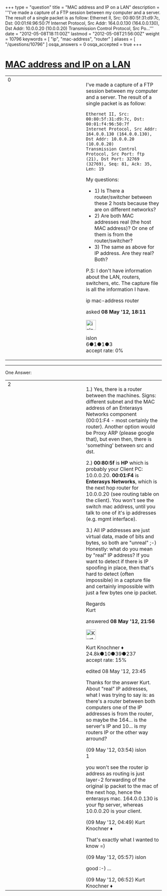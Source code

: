 +++
type = "question"
title = "MAC address and IP on a LAN"
description = '''I&#x27;ve made a capture of a FTP session between my computer and a server. The result of a single packet is as follow: Ethernet II, Src: 00:80:5f:31:d9:7c, Dst: 00:01:f4:96:50:7f Internet Protocol, Src Addr: 164.0.0.130 (164.0.0.130), Dst Addr: 10.0.0.20 (10.0.0.20) Transmission Control Protocol, Src Po...'''
date = "2012-05-08T18:11:00Z"
lastmod = "2012-05-08T21:56:00Z"
weight = 10796
keywords = [ "ip", "mac-address", "router" ]
aliases = [ "/questions/10796" ]
osqa_answers = 0
osqa_accepted = true
+++

<div class="headNormal">

# [MAC address and IP on a LAN](/questions/10796/mac-address-and-ip-on-a-lan)

</div>

<div id="main-body">

<div id="askform">

<table id="question-table" style="width:100%;"><colgroup><col style="width: 50%" /><col style="width: 50%" /></colgroup><tbody><tr class="odd"><td style="width: 30px; vertical-align: top"><div class="vote-buttons"><div id="post-10796-score" class="post-score" title="current number of votes">0</div><div id="favorite-count" class="favorite-count"></div></div></td><td><div id="item-right"><div class="question-body"><p>I've made a capture of a FTP session between my computer and a server. The result of a single packet is as follow:</p><pre><code>Ethernet II, Src: 00:80:5f:31:d9:7c, Dst: 00:01:f4:96:50:7f
Internet Protocol, Src Addr: 164.0.0.130 (164.0.0.130), Dst Addr: 10.0.0.20 (10.0.0.20)
Transmission Control Protocol, Src Port: ftp (21), Dst Port: 32769 (32769), Seq: 81, Ack: 35, Len: 19</code></pre><p>My questions:</p><ul><li>1) Is There a router/switcher between these 2 hosts because they are on different networks?</li><li>2) Are both MAC addresses real (the host MAC address)? Or one of them is from the router/switcher?</li><li>3) The same as above for IP address. Are they real? Both?</li></ul><p>P.S: I don't have information about the LAN, routers, switchers, etc. The capture file is all the information I have.</p></div><div id="question-tags" class="tags-container tags">ip mac-address router</div><div id="question-controls" class="post-controls"></div><div class="post-update-info-container"><div class="post-update-info post-update-info-user"><p>asked <strong>08 May '12, 18:11</strong></p><img src="https://secure.gravatar.com/avatar/2130b0bae8abeb9030d02981af4bc782?s=32&amp;d=identicon&amp;r=g" class="gravatar" width="32" height="32" alt="islon&#39;s gravatar image" /><p>islon<br />
<span class="score" title="6 reputation points">6</span><span title="1 badges"><span class="badge1">●</span><span class="badgecount">1</span></span><span title="1 badges"><span class="silver">●</span><span class="badgecount">1</span></span><span title="3 badges"><span class="bronze">●</span><span class="badgecount">3</span></span><br />
<span class="accept_rate" title="Rate of the user&#39;s accepted answers">accept rate:</span> <span title="islon has no accepted answers">0%</span></p></div></div><div id="comments-container-10796" class="comments-container"></div><div id="comment-tools-10796" class="comment-tools"></div><div class="clear"></div><div id="comment-10796-form-container" class="comment-form-container"></div><div class="clear"></div></div></td></tr></tbody></table>

------------------------------------------------------------------------

<div class="tabBar">

<span id="sort-top"></span>

<div class="headQuestions">

One Answer:

</div>

</div>

<span id="10799"></span>

<div id="answer-container-10799" class="answer accepted-answer">

<table style="width:100%;"><colgroup><col style="width: 50%" /><col style="width: 50%" /></colgroup><tbody><tr class="odd"><td style="width: 30px; vertical-align: top"><div class="vote-buttons"><div id="post-10799-score" class="post-score" title="current number of votes">2</div></div></td><td><div class="item-right"><div class="answer-body"><p>1.) Yes, there is a router between the machines. Signs: different subnet and the MAC address of an Enterasys Networks component (00:01:F4 - most certainly the router). Another option would be Proxy ARP (please google that), but even then, there is 'something' between src and dst.</p><p>2.) <strong>00:80:5f</strong> is <strong>HP</strong> which is probably your Client PC: 10.0.0.20. <strong>00:01:F4</strong> is <strong>Enterasys Networks</strong>, which is the next hop router for 10.0.0.20 (see routing table on the client). You won't see the switch mac address, until you talk to one of it's ip addresses (e.g. mgmt interface).</p><p>3.) All IP addresses are just virtual data, made of bits and bytes, so both are "unreal" ;-) Honestly: what do you mean by "real" IP address? If you want to detect if there is IP spoofing in place, then that's hard to detect (often impossible) in a capture file and certainly impossible with just a few bytes one ip packet.</p><p>Regards<br />
Kurt</p></div><div class="answer-controls post-controls"></div><div class="post-update-info-container"><div class="post-update-info post-update-info-user"><p>answered <strong>08 May '12, 21:56</strong></p><img src="https://secure.gravatar.com/avatar/23b7bf5b13bc2c98b2e8aa9869ca5d75?s=32&amp;d=identicon&amp;r=g" class="gravatar" width="32" height="32" alt="Kurt%20Knochner&#39;s gravatar image" /><p>Kurt Knochner ♦<br />
<span class="score" title="24767 reputation points"><span>24.8k</span></span><span title="10 badges"><span class="badge1">●</span><span class="badgecount">10</span></span><span title="39 badges"><span class="silver">●</span><span class="badgecount">39</span></span><span title="237 badges"><span class="bronze">●</span><span class="badgecount">237</span></span><br />
<span class="accept_rate" title="Rate of the user&#39;s accepted answers">accept rate:</span> <span title="Kurt Knochner has 344 accepted answers">15%</span> </br></p></div><div class="post-update-info post-update-info-edited"><p>edited 08 May '12, 23:45</p></div></div><div id="comments-container-10799" class="comments-container"><span id="10821"></span><div id="comment-10821" class="comment"><div id="post-10821-score" class="comment-score"></div><div class="comment-text"><p>Thanks for the answer Kurt. About "real" IP addresses, what I was trying to say is: as there's a router between both computers one of the IP addresses is from the router, so maybe the 164... is the server's IP and 10... is my routers IP or the other way arround?</p></div><div id="comment-10821-info" class="comment-info"><span class="comment-age">(09 May '12, 03:54)</span> islon</div></div><span id="10822"></span><div id="comment-10822" class="comment"><div id="post-10822-score" class="comment-score">1</div><div class="comment-text"><p>you won't see the router ip address as routing is just layer-2 forwarding of the original ip packet to the mac of the next hop, hence the enterasys mac. 164.0.0.130 is your ftp server, whereas 10.0.0.20 is your client.</p></div><div id="comment-10822-info" class="comment-info"><span class="comment-age">(09 May '12, 04:49)</span> Kurt Knochner ♦</div></div><span id="10830"></span><div id="comment-10830" class="comment"><div id="post-10830-score" class="comment-score"></div><div class="comment-text"><p>That's exactly what I wanted to know =)</p></div><div id="comment-10830-info" class="comment-info"><span class="comment-age">(09 May '12, 05:57)</span> islon</div></div><span id="10836"></span><div id="comment-10836" class="comment"><div id="post-10836-score" class="comment-score"></div><div class="comment-text"><p>good :-) ...</p></div><div id="comment-10836-info" class="comment-info"><span class="comment-age">(09 May '12, 06:52)</span> Kurt Knochner ♦</div></div></div><div id="comment-tools-10799" class="comment-tools"></div><div class="clear"></div><div id="comment-10799-form-container" class="comment-form-container"></div><div class="clear"></div></div></td></tr></tbody></table>

</div>

<div class="paginator-container-left">

</div>

</div>

</div>

